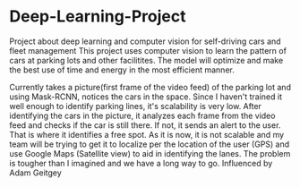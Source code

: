 # Deep-Learning-Project
Project about deep learning and computer vision for self-driving cars and fleet management
This project uses computer vision to learn the pattern of cars at parking lots and other facilitites. The model will optimize and make the best use of time and energy in the most efficient manner.

Currently takes a picture(first frame of the video feed) of the parking lot and using Mask-RCNN, notices the cars in the space. Since I haven't trained it well enough to identify parking lines, it's scalability is very low.
After identifying the cars in the picture, it analyzes each frame from the video feed and checks if the car is still there. If not, it sends an alert to the user. That is where it identifies a free spot. 
As it is now, it is not scalable and my team will be trying to get it to localize per the location of the user (GPS) and use Google Maps (Satellite view) to aid in identifying the lanes. 
The problem is tougher than I imagined and we have a long way to go. 
Influenced by Adam Geitgey
